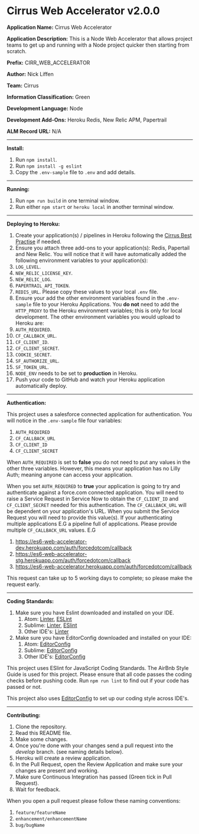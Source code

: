 # Cirrus Web Accelerator v2.0.0

**Application Name:** Cirrus Web Accelerator

**Application Description:** This is a Node Web Accelerator that allows project teams to get up and running with a Node project quicker then starting from scratch.

**Prefix:** CIRR_WEB_ACCELERATOR

**Author:** Nick Liffen

**Team:** Cirrus

**Information Classification:** Green

**Development Language:** Node

**Development Add-Ons:** Heroku Redis, New Relic APM, Papertrail

**ALM Record URL:** N/A

---

**Install:**

1. Run `npm install`.
2. Run `npm install -g eslint`
3. Copy the `.env-sample` file to `.env` and add details.

---

**Running:**

1. Run `npm run build` in one terminal window.
2. Run either `npm start` or `heroku local` in another terminal window.

---

**Deploying to Heroku:**

1. Create your application(s) / pipelines in Heroku following the [Cirrus Best Practise](https://lillydev.com) if needed.
2. Ensure you attach three add-ons to your application(s): Redis, Papertail and New Relic. You will notice that it will have automatically added the following environment variables to your application(s):
  1. `LOG_LEVEL`.
  2. `NEW_RELIC_LICENSE_KEY`.
  3. `NEW_RELIC_LOG`.
  4. `PAPERTRAIL_API_TOKEN`.
  5. `REDIS_URL`.
Please copy these values to your local `.env` file.
3. Ensure your add the other environment variables found in the `.env-sample` file to your Heroku Applications. You **do not** need to add the `HTTP_PROXY` to the Heroku environment variables; this is only for local development. The other environment variables you would upload to Heroku are:
  1. `AUTH_REQUIRED`.
  2. `CF_CALLBACK_URL`.
  3. `CF_CLIENT_ID`.
  4. `CF_CLIENT_SECRET`.
  5. `COOKIE_SECRET`.
  6. `SF_AUTHORIZE_URL`.
  7. `SF_TOKEN_URL`.
  8. `NODE_ENV` needs to be set to **production** in Heroku.
5. Push your code to GitHub and watch your Heroku application automatically deploy.

---

**Authentication:**

This project uses a salesforce connected application for authentication. You will notice in the `.env-sample` file four variables:

1. `AUTH_REQUIRED`
2. `CF_CALLBACK_URL`
3. `CF_CLIENT_ID`
4. `CF_CLIENT_SECRET`

When `AUTH_REQUIRED` is set to **false** you do not need to put any values in the other three variables. However, this means your application has no Lilly Auth; meaning anyone can access your application.

When you set `AUTH_REQUIRED` to **true** your application is going to try and authenticate against a force.com connected application. You will need to raise a Service Request in Service Now to obtain the `CF_CLIENT_ID` and `CF_CLIENT_SECRET` needed for this authentication. The `CF_CALLBACK_URL` will be dependent on your application's URL. When you submit the Service Request you will need to provide this value(s). If your authenticating multiple applications E.G a pipeline full of applications. Please provide multiple `CF_CALLBACK_URL` values. E.G

1. https://es6-web-accelerator-dev.herokuapp.com/auth/forcedotcom/callback
2. https://es6-web-accelerator-stg.herokuapp.com/auth/forcedotcom/callback
3. https://es6-web-accelerator.herokuapp.com/auth/forcedotcom/callback

This request can take up to 5 working days to complete; so please make the request early.

---

**Coding Standards:**

1. Make sure you have Eslint downloaded and installed on your IDE.
    1. Atom: [Linter](https://atom.io/packages/linter), [ESLint](https://atom.io/packages/linter-eslint)
    2. Sublime: [Linter](https://packagecontrol.io/packages/SublimeLinter), [ESlint](https://packagecontrol.io/packages/SublimeLinter-contrib-eslint)
    3. Other IDE's: [Linter](http://eslint.org)
2. Make sure you have EditorConfig downloaded and installed on your IDE:
    1. Atom: [EditorConfig](https://github.com/sindresorhus/atom-editorconfig#readme)
    2. Sublime: [EditorConfig](https://github.com/sindresorhus/editorconfig-sublime#readme)
    3. Other IDE's: [EditorConfig](http://editorconfig.org)

This project uses ESlint for JavaScript Coding Standards. The AirBnb Style Guide is used for this project. Please ensure that all code passes the coding checks before pushing code. Run `npm run lint` to find out if your code has passed or not.

This project also uses [EditorConfig](http://editorconfig.org) to set up our coding style across IDE's.

---

**Contributing:**

1. Clone the repository.
2. Read this README file.
3. Make some changes.
4. Once you're done with your changes send a pull request into the *develop* branch. (see naming details below).
5. Heroku will create a review application.
6. In the Pull Request, open the Review Application and make sure your changes are present and working.
7. Make sure Continuous Integration has passed (Green tick in Pull Request).
8. Wait for feedback.

When you open a pull request please follow these naming conventions:

1. `feature/featureName`
2. `enhancement/enhancementName`
3. `bug/bugName`
